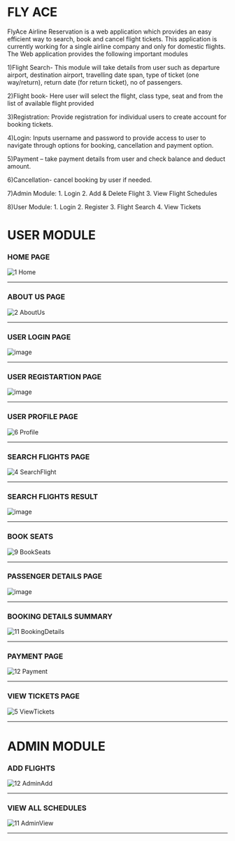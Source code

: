 # FLY ACE
FlyAce Airline Reservation is a web application which provides an easy efficient way to search, book and cancel flight tickets. 
This application is currently working for a single airline company and only for domestic flights. The Web application provides the following important modules

1)Flight Search- This module will take details from user such as departure airport, destination airport, travelling date span, type of ticket (one way/return), return date (for return ticket), no of passengers. 

2)Flight book- Here user will select the flight, class type, seat and from the list of available flight provided

3)Registration: Provide registration for individual users to create account for booking tickets. 

4)Login: Inputs username and password to provide access to user to navigate through options for booking, cancellation and payment option. 

5)Payment – take payment details from user and check balance and deduct amount. 

6)Cancellation- cancel booking by user if needed.

7)Admin Module: 1. Login 
                2. Add & Delete Flight
                3. View Flight Schedules

8)User Module: 1. Login
               2. Register
               3. Flight Search
               4. View Tickets
 # USER MODULE             
 ### HOME PAGE                                               
![1 Home](https://user-images.githubusercontent.com/60911166/163845639-0e4bf537-b908-4c6d-ac76-7bc23ae97c1d.png)
***
### ABOUT US PAGE
![2 AboutUs](https://user-images.githubusercontent.com/60911166/163845657-9bb35114-c0e6-44a2-bc55-9d1018d8e271.png)
***
### USER LOGIN PAGE
![image](https://user-images.githubusercontent.com/60911166/163851839-786802fa-2a19-4e2e-9e91-359b9c67e2c5.png)
***
### USER REGISTARTION PAGE
![image](https://user-images.githubusercontent.com/60911166/163846159-615c2586-18f8-43e0-a737-12c86db069f4.png)
***
### USER PROFILE PAGE
![6 Profile](https://user-images.githubusercontent.com/60911166/163846374-8e679abf-7b00-42d0-bea5-2305acf5f65a.png)
***
### SEARCH FLIGHTS PAGE
![4 SearchFlight](https://user-images.githubusercontent.com/60911166/163846206-3d9457d4-b943-4e47-bb99-e1bf75a9f414.png)
***
### SEARCH FLIGHTS RESULT
![image](https://user-images.githubusercontent.com/60911166/163846435-b33010ef-e097-4b30-a215-dcd763263527.png)
***
### BOOK SEATS 
![9 BookSeats](https://user-images.githubusercontent.com/60911166/163846487-548d26a8-0a3e-49c1-a554-12c327af005e.png)
***
### PASSENGER DETAILS PAGE
![image](https://user-images.githubusercontent.com/60911166/163846597-2f2a7618-b963-4ba9-b466-400976b29497.png)
***
### BOOKING DETAILS SUMMARY 
![11 BookingDetails](https://user-images.githubusercontent.com/60911166/163846672-222e5a80-a125-49b6-a868-9ce5ff5c8207.png)
***
### PAYMENT PAGE
![12 Payment](https://user-images.githubusercontent.com/60911166/163846985-4c43089f-ef22-44cf-a9e4-b31f0b5592d5.png)
***
### VIEW TICKETS PAGE
![5 ViewTickets](https://user-images.githubusercontent.com/60911166/163847048-646b6ba0-eda9-40fa-ae29-877ede7613b6.png)
***
# ADMIN MODULE
### ADD FLIGHTS
![12 AdminAdd](https://user-images.githubusercontent.com/60911166/163847102-26d289f6-a9d1-4b13-a221-3eb0c6850b06.png)
***
### VIEW ALL SCHEDULES
![11 AdminView](https://user-images.githubusercontent.com/60911166/163847136-c2f36e4a-3be3-4fcf-a2ae-5d2063f03737.png)
***
















